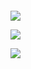 #### 
<p>
  <a href="https://github.com/antonkomarev/github-profile-views-counter">
    <img src="https://komarev.com/ghpvc/?username=itcareerwork&styles=plastic&color=yellow">
  </a>
</p>

<p>
  <a href="https://github.com/itcareerwork">
    <img src="https://github-readme-stats.vercel.app/api/top-langs/?username=itcareerwork&layout=compact&langs_count=10">
  </a>
</p>

<p>
  <a href="https://github.com/itcareerwork">
    <img src="https://github-readme-stats.vercel.app/api?username=itcareerwork&show_icons=true&include_all_commits=true&theme=gruvbox">
  </a>
</p>

<!--
**itcareerwork/itcareerwork** is a ✨ _special_ ✨ repository because its `README.md` (this file) appears on your GitHub profile.


Here are some ideas to get you started:

- 🔭 I’m currently working on ...
- 🌱 I’m currently learning ...
- 👯 I’m looking to collaborate on ...
- 🤔 I’m looking for help with ...
- 💬 Ask me about ...
- 📫 How to reach me: ...
- 😄 Pronouns: ...
- ⚡ Fun fact: ...
-->

